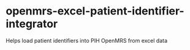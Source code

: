 # openmrs-excel-patient-identifier-integrator
Helps load patient identifiers into PIH OpenMRS from excel data

